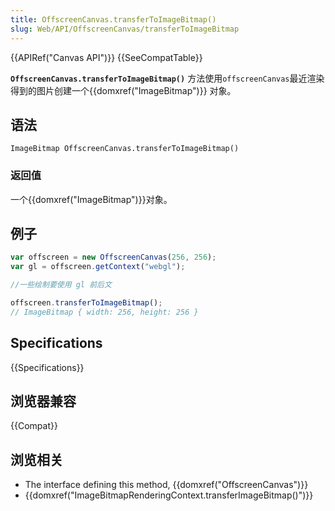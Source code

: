 ```yaml
---
title: OffscreenCanvas.transferToImageBitmap()
slug: Web/API/OffscreenCanvas/transferToImageBitmap
---
```


{{APIRef("Canvas API")}} {{SeeCompatTable}}

**`OffscreenCanvas.transferToImageBitmap()`** 方法使用`offscreenCanvas`最近渲染得到的图片创建一个{{domxref("ImageBitmap")}} 对象。

## 语法

```plain
ImageBitmap OffscreenCanvas.transferToImageBitmap()
```

### 返回值

一个{{domxref("ImageBitmap")}}对象。

## 例子

```js
var offscreen = new OffscreenCanvas(256, 256);
var gl = offscreen.getContext("webgl");

//一些绘制要使用 gl 前后文

offscreen.transferToImageBitmap();
// ImageBitmap { width: 256, height: 256 }
```

## Specifications

{{Specifications}}

## 浏览器兼容

{{Compat}}

## 浏览相关

- The interface defining this method, {{domxref("OffscreenCanvas")}}
- {{domxref("ImageBitmapRenderingContext.transferImageBitmap()")}}
